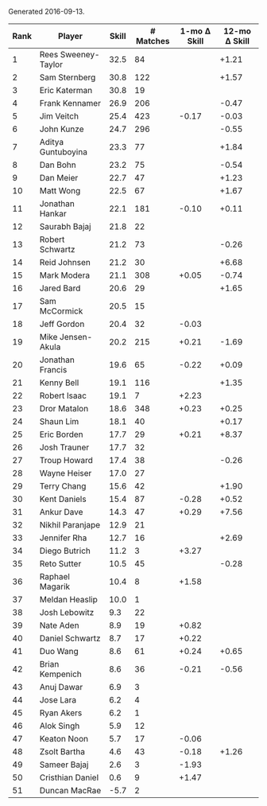 Generated 2016-09-13.

| Rank | Player              | Skill | # Matches | 1-mo Δ Skill | 12-mo Δ Skill |
|------|---------------------|-------|-----------|--------------|---------------|
|    1 | Rees Sweeney-Taylor |  32.5 |        84 |              |         +1.21 |
|    2 | Sam Sternberg       |  30.8 |       122 |              |         +1.57 |
|    3 | Eric Katerman       |  30.8 |        19 |              |               |
|    4 | Frank Kennamer      |  26.9 |       206 |              |         -0.47 |
|    5 | Jim Veitch          |  25.4 |       423 |        -0.17 |         -0.03 |
|    6 | John Kunze          |  24.7 |       296 |              |         -0.55 |
|    7 | Aditya Guntuboyina  |  23.3 |        77 |              |         +1.84 |
|    8 | Dan Bohn            |  23.2 |        75 |              |         -0.54 |
|    9 | Dan Meier           |  22.7 |        47 |              |         +1.23 |
|   10 | Matt Wong           |  22.5 |        67 |              |         +1.67 |
|   11 | Jonathan Hankar     |  22.1 |       181 |        -0.10 |         +0.11 |
|   12 | Saurabh Bajaj       |  21.8 |        22 |              |               |
|   13 | Robert Schwartz     |  21.2 |        73 |              |         -0.26 |
|   14 | Reid Johnsen        |  21.2 |        30 |              |         +6.68 |
|   15 | Mark Modera         |  21.1 |       308 |        +0.05 |         -0.74 |
|   16 | Jared Bard          |  20.6 |        29 |              |         +1.65 |
|   17 | Sam McCormick       |  20.5 |        15 |              |               |
|   18 | Jeff Gordon         |  20.4 |        32 |        -0.03 |               |
|   19 | Mike Jensen-Akula   |  20.2 |       215 |        +0.21 |         -1.69 |
|   20 | Jonathan Francis    |  19.6 |        65 |        -0.22 |         +0.09 |
|   21 | Kenny Bell          |  19.1 |       116 |              |         +1.35 |
|   22 | Robert Isaac        |  19.1 |         7 |        +2.23 |               |
|   23 | Dror Matalon        |  18.6 |       348 |        +0.23 |         +0.25 |
|   24 | Shaun Lim           |  18.1 |        40 |              |         +0.17 |
|   25 | Eric Borden         |  17.7 |        29 |        +0.21 |         +8.37 |
|   26 | Josh Trauner        |  17.7 |        32 |              |               |
|   27 | Troup Howard        |  17.4 |        38 |              |         -0.26 |
|   28 | Wayne Heiser        |  17.0 |        27 |              |               |
|   29 | Terry Chang         |  15.6 |        42 |              |         +1.90 |
|   30 | Kent Daniels        |  15.4 |        87 |        -0.28 |         +0.52 |
|   31 | Ankur Dave          |  14.3 |        47 |        +0.29 |         +7.56 |
|   32 | Nikhil Paranjape    |  12.9 |        21 |              |               |
|   33 | Jennifer Rha        |  12.7 |        16 |              |         +2.69 |
|   34 | Diego Butrich       |  11.2 |         3 |        +3.27 |               |
|   35 | Reto Sutter         |  10.5 |        45 |              |         -0.28 |
|   36 | Raphael Magarik     |  10.4 |         8 |        +1.58 |               |
|   37 | Meldan Heaslip      |  10.0 |         1 |              |               |
|   38 | Josh Lebowitz       |   9.3 |        22 |              |               |
|   39 | Nate Aden           |   8.9 |        19 |        +0.82 |               |
|   40 | Daniel Schwartz     |   8.7 |        17 |        +0.22 |               |
|   41 | Duo Wang            |   8.6 |        61 |        +0.24 |         +0.65 |
|   42 | Brian Kempenich     |   8.6 |        36 |        -0.21 |         -0.56 |
|   43 | Anuj Dawar          |   6.9 |         3 |              |               |
|   44 | Jose Lara           |   6.2 |         4 |              |               |
|   45 | Ryan Akers          |   6.2 |         1 |              |               |
|   46 | Alok Singh          |   5.9 |        12 |              |               |
|   47 | Keaton Noon         |   5.7 |        17 |        -0.06 |               |
|   48 | Zsolt Bartha        |   4.6 |        43 |        -0.18 |         +1.26 |
|   49 | Sameer Bajaj        |   2.6 |         3 |        -1.93 |               |
|   50 | Cristhian Daniel    |   0.6 |         9 |        +1.47 |               |
|   51 | Duncan MacRae       |  -5.7 |         2 |              |               |
